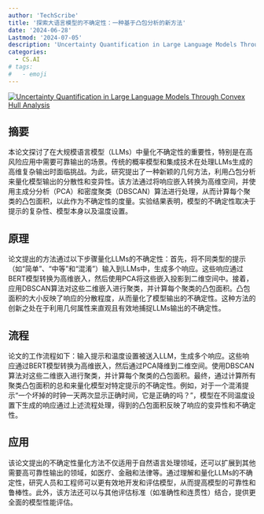 ```yaml
---
author: 'TechScribe'
title: '探索大语言模型的不确定性：一种基于凸包分析的新方法'
date: '2024-06-28'
Lastmod: '2024-07-05'
description: 'Uncertainty Quantification in Large Language Models Through Convex Hull Analysis'
categories:
  - CS.AI
# tags:
#   - emoji
---
```


[![Uncertainty Quantification in Large Language Models Through Convex Hull Analysis](https://arxiv-research-1301205113.cos.ap-guangzhou.myqcloud.com/images/2406.19712v1.pdf_0.jpg)](https://arxiv.org/abs/2406.19712v1)

## 摘要

本论文探讨了在大规模语言模型（LLMs）中量化不确定性的重要性，特别是在高风险应用中需要可靠输出的场景。传统的概率模型和集成技术在处理LLMs生成的高维复杂输出时面临挑战。为此，研究提出了一种新颖的几何方法，利用凸包分析来量化模型输出的分散性和变异性。该方法通过将响应嵌入转换为高维空间，并使用主成分分析（PCA）和密度聚类（DBSCAN）算法进行处理，从而计算每个聚类的凸包面积，以此作为不确定性的度量。实验结果表明，模型的不确定性取决于提示的复杂性、模型本身以及温度设置。<!--more-->

## 原理

论文提出的方法通过以下步骤量化LLMs的不确定性：首先，将不同类型的提示（如“简单”、“中等”和“混淆”）输入到LLMs中，生成多个响应。这些响应通过BERT模型转换为高维嵌入，然后使用PCA将这些嵌入投影到二维空间中。接着，应用DBSCAN算法对这些二维嵌入进行聚类，并计算每个聚类的凸包面积。凸包面积的大小反映了响应的分散程度，从而量化了模型输出的不确定性。这种方法的创新之处在于利用几何属性来直观且有效地捕捉LLMs输出的不确定性。

## 流程

论文的工作流程如下：输入提示和温度设置被送入LLM，生成多个响应。这些响应通过BERT模型转换为高维嵌入，然后通过PCA降维到二维空间。使用DBSCAN算法对这些二维嵌入进行聚类，并计算每个聚类的凸包面积。最终，通过计算所有聚类凸包面积的总和来量化模型对特定提示的不确定性。例如，对于一个混淆提示“一个坏掉的时钟一天两次显示正确时间，它是正确的吗？”，模型在不同温度设置下生成的响应通过上述流程处理，得到的凸包面积反映了响应的变异性和不确定性。

## 应用

该论文提出的不确定性量化方法不仅适用于自然语言处理领域，还可以扩展到其他需要高可靠性输出的领域，如医疗、金融和法律等。通过理解和量化LLMs的不确定性，研究人员和工程师可以更有效地开发和评估模型，从而提高模型的可靠性和鲁棒性。此外，该方法还可以与其他评估标准（如准确性和连贯性）结合，提供更全面的模型性能评估。